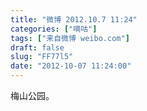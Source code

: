 ```yaml
---
title: "微博 2012.10.7 11:24"
categories: ["嘀咕"]
tags: ["来自微博 weibo.com"]
draft: false
slug: "FF77l5"
date: "2012-10-07 11:24:00"
---
```


<p>梅山公园。 ​​​​</p>

